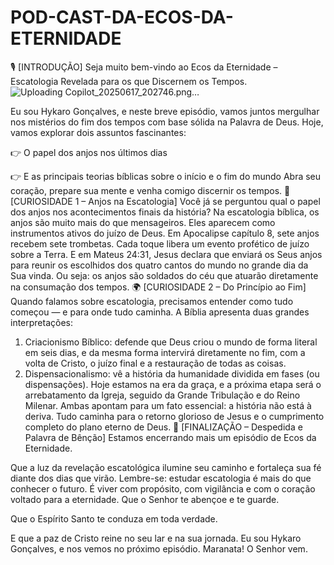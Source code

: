 # POD-CAST-DA-ECOS-DA-ETERNIDADE  

🎙️ [INTRODUÇÃO]
Seja muito bem-vindo ao Ecos da Eternidade – Escatologia Revelada para os que Discernem os Tempos.
![Uploading Copilot_20250617_202746.png…]()

Eu sou Hykaro Gonçalves, e neste breve episódio, vamos juntos mergulhar nos mistérios do fim dos tempos com base sólida na Palavra de Deus.
Hoje, vamos explorar dois assuntos fascinantes:

👉 O papel dos anjos nos últimos dias

👉 E as principais teorias bíblicas sobre o início e o fim do mundo
Abra seu coração, prepare sua mente e venha comigo discernir os tempos.
👼 [CURIOSIDADE 1 – Anjos na Escatologia]
Você já se perguntou qual o papel dos anjos nos acontecimentos finais da história?
Na escatologia bíblica, os anjos são muito mais do que mensageiros. Eles aparecem como instrumentos ativos do juízo de Deus.
Em Apocalipse capítulo 8, sete anjos recebem sete trombetas. Cada toque libera um evento profético de juízo sobre a Terra.
E em Mateus 24:31, Jesus declara que enviará os Seus anjos para reunir os escolhidos dos quatro cantos do mundo no grande dia da Sua vinda.
Ou seja: os anjos são soldados do céu que atuarão diretamente na consumação dos tempos.
🌍 [CURIOSIDADE 2 – Do Princípio ao Fim]
Quando falamos sobre escatologia, precisamos entender como tudo começou — e para onde tudo caminha.
A Bíblia apresenta duas grandes interpretações:
1. Criacionismo Bíblico: defende que Deus criou o mundo de forma literal em seis dias, e da mesma forma intervirá diretamente no fim, com a volta de Cristo, o juízo final e a restauração de todas as coisas.
2. Dispensacionalismo: vê a história da humanidade dividida em fases (ou dispensações). Hoje estamos na era da graça, e a próxima etapa será o arrebatamento da Igreja, seguido da Grande Tribulação e do Reino Milenar.
Ambas apontam para um fato essencial: a história não está à deriva. Tudo caminha para o retorno glorioso de Jesus e o cumprimento completo do plano eterno de Deus.
🙌 [FINALIZAÇÃO – Despedida e Palavra de Bênção]
Estamos encerrando mais um episódio de Ecos da Eternidade.

Que a luz da revelação escatológica ilumine seu caminho e fortaleça sua fé diante dos dias que virão.
Lembre-se: estudar escatologia é mais do que conhecer o futuro. É viver com propósito, com vigilância e com o coração voltado para a eternidade.
Que o Senhor te abençoe e te guarde.

Que o Espírito Santo te conduza em toda verdade.

E que a paz de Cristo reine no seu lar e na sua jornada.
Eu sou Hykaro Gonçalves, e nos vemos no próximo episódio.
Maranata! O Senhor vem.
